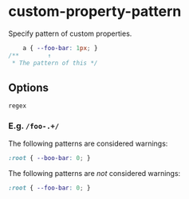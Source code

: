 # custom-property-pattern

Specify pattern of custom properties.

```css
    a { --foo-bar: 1px; }
/**        ↑ 
 * The pattern of this */
```

## Options

`regex`

### E.g. `/foo-.+/`

The following patterns are considered warnings:

```css
:root { --boo-bar: 0; }
```

The following patterns are *not* considered warnings:

```css
:root { --foo-bar: 0; }
```
